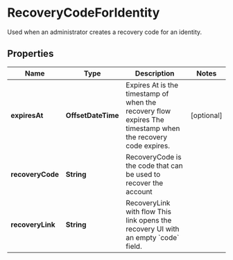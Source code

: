 

# RecoveryCodeForIdentity

Used when an administrator creates a recovery code for an identity.

## Properties

| Name | Type | Description | Notes |
|------------ | ------------- | ------------- | -------------|
|**expiresAt** | **OffsetDateTime** | Expires At is the timestamp of when the recovery flow expires  The timestamp when the recovery code expires. |  [optional] |
|**recoveryCode** | **String** | RecoveryCode is the code that can be used to recover the account |  |
|**recoveryLink** | **String** | RecoveryLink with flow  This link opens the recovery UI with an empty &#x60;code&#x60; field. |  |



